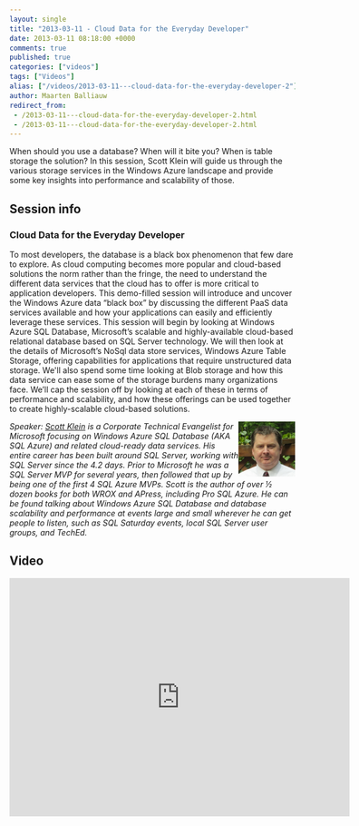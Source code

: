 ```yaml
---
layout: single
title: "2013-03-11 - Cloud Data for the Everyday Developer"
date: 2013-03-11 08:18:00 +0000
comments: true
published: true
categories: ["videos"]
tags: ["Videos"]
alias: ["/videos/2013-03-11---cloud-data-for-the-everyday-developer-2"]
author: Maarten Balliauw
redirect_from:
 - /2013-03-11---cloud-data-for-the-everyday-developer-2.html
 - /2013-03-11---cloud-data-for-the-everyday-developer-2.html
---
```


<p>When should you use a database? When will it bite you? When is table storage the solution? In this session, Scott Klein will guide us through the various storage services in the Windows Azure landscape and provide some key insights into performance and scalability of those.</p>
<h2>Session info</h2>
<h3>Cloud Data for the Everyday Developer</h3>
<p>To most developers, the database is a black box phenomenon that few dare to explore. As cloud computing becomes more popular and cloud-based solutions the norm rather than the fringe, the need to understand the different data services that the cloud has to offer is more critical to application developers. This demo-filled session will introduce and uncover the Windows Azure data &ldquo;black box&rdquo; by discussing the different PaaS data services available and how your applications can easily and efficiently leverage these services. This session will begin by looking at Windows Azure SQL Database, Microsoft&rsquo;s scalable and highly-available cloud-based relational database based on SQL Server technology. We will then look at the details of Microsoft&rsquo;s NoSql data store services, Windows Azure Table Storage, offering capabilities for applications that require unstructured data storage. We'll also spend some time looking at Blob storage and how this data service can ease some of the storage burdens many organizations face. We&rsquo;ll cap the session off by looking at each of these in terms of performance and scalability, and how these offerings can be used together to create highly-scalable cloud-based solutions.</p>
<p><em><img width="100" height="97" align="right" alt="Scott Klein" src="/assets/media/speakers/scott-klein.jpg">Speaker: <a href="https://www.scottlklein.com/">Scott Klein</a> is a Corporate Technical Evangelist for Microsoft focusing on Windows Azure SQL Database (AKA SQL Azure) and related cloud-ready data services. His entire career has been built around SQL Server, working with SQL Server since the 4.2 days. Prior to Microsoft he was a SQL Server MVP for several years, then followed that up by being one of the first 4 SQL Azure MVPs. Scott is the author of over &frac12; dozen books for both WROX and APress, including Pro SQL Azure. He can be found talking about Windows Azure SQL Database and database scalability and performance at events large and small wherever he can get people to listen, such as SQL Saturday events, local SQL Server user groups, and TechEd.</em></p>

<h2>Video</h2>
<div>
				
				
				
<iframe width="600" height="420" src="https://www.youtube.com/embed/ZrjvxmmH1hE?hd=1" frameborder="0" allowfullscreen=""></iframe>
				
</div>







